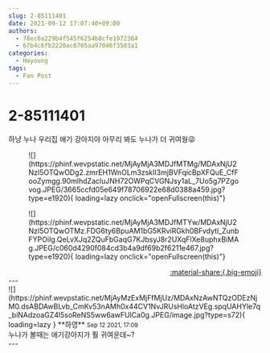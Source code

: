```yaml
---
slug: 2-85111401
date: 2021-09-12 17:07:40+09:00
authors:
  - 78ec0a229b4f545f6254b8cfe1972364
  - 67b4c6fb2220ac6705aa97046f3503a1
categories:
  - Hayoung
tags:
  - Fan Post
---
```


# 2-85111401

<div class="post-container" markdown="1">
<div class="content-container md-sidebar__scrollwrap" markdown="1">

하냥 누나 우리집 애기 강아지야 아무리 봐도 누나가 더 귀여웡😜
<figure markdown="1">
![](https://phinf.wevpstatic.net/MjAyMjA3MDJfMTMg/MDAxNjU2NzI5OTQwODg2.zmrEH1WnOLm3zskII3mjBVFqicBpXFQuE_CfFooZymgg.90mlhdZacluJNH72OWPqCVGNJsy1aL_7Uo5g7PZgovog.JPEG/3665ccfd05e649f78706922e68d0388a459.jpg?type=e1920){ loading=lazy onclick="openFullscreen(this)"}
</figure>

<figure markdown="1">
![](https://phinf.wevpstatic.net/MjAyMjA3MDJfMTYw/MDAxNjU2NzI5OTQwOTMz.FDG6ty6BpuAM1bG5KRviRGkh0BFvdytl_ZunbFYPOiIg.QeLvXJq2ZQuFbGaqG7KJbsyJ8r2UXqFlXe8uphxBiMAg.JPEG/c060d4290f084cd3b4a9df69b2f6211e467.jpg?type=e1920){ loading=lazy onclick="openFullscreen(this)"}
</figure>


</div>
</div>

<div style="text-align: right;" markdown="1">
<a href="https://weverse.io/fromis9/fanpost/2-85111401" style="text-align: right;">:material-share:{.big-emoji}</a>
</div>
---

<div class="comments-container md-sidebar__scrollwrap" markdown="1">
<div class="comment" markdown="1">
<div class='id-container' markdown="1">
![](https://phinf.wevpstatic.net/MjAyMzExMjFfMjUz/MDAxNzAwNTQzODEzNjM0.dsABDAwBLvb_CmKv53nAMh0x44CV1NvJRUsHloAtzVEg.spqUAHYle7q_biNAdzoaGZ4l5soReNS5ww6awFUlCa0g.JPEG/image.jpg?type=s72){ loading=lazy }
**<span class="artist">하영</span>** <small>Sep 12 2021, 17:09</small><br>
</div>
<div class='comment-body' markdown="1">
누나가 볼때는 애기강아지가 훨 귀여운데~?
</div>
</div>
</div>
---
